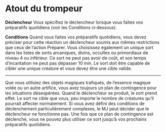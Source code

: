 # Atout du trompeur

<p><strong>Déclencheur</strong> Vous spécifiez le déclencheur lorsque vous faites vos préparatifs quotidiens (voir les Conditions ci‑dessous).</p>
<p><strong>Conditions</strong> Quand vous faites vos préparatifs quotidiens, vous devez préciser pour cette réaction un déclencheur soumis aux mêmes restrictions que ceux de l’action Préparer. Vous choisissez également un unique sort dans les listes de sorts arcaniques, divins, occultes ou primordiaux de niveau 4 ou inférieur. Ce sort ne peut pas avoir de coût, et son temps d’incantation ne peut pas dépasser 10 min. Le sort doit être capable de cibler une unique créature et vous devez être une cible valide.</p>
<hr>
<p>Que vous utilisiez des objets magiques trafiqués, de l’essence magique volée ou un autre artifice, vous avez toujours un plan de contingence pour les situations désespérées. Quand le déclencheur se produit, le sort prend effet. Le sort ne cible que vous, peu importe le nombre de créatures qu’il pourrait affecter normalement. Si vous avez défini des conditions de déclenchement particulièrement complexes, le MJ peut décider que le déclencheur ne fonctionne pas. Une fois que ce plan de contingence est déclenché, vous ne pouvez plus utiliser ce sort jusqu’à vos prochains préparatifs quotidiens.</p>